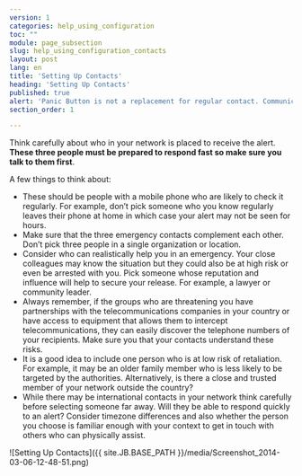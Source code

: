 ```yaml
---
version: 1
categories: help_using_configuration
toc: ""
module: page_subsection
slug: help_using_configuration_contacts
layout: post
lang: en
title: 'Setting Up Contacts'
heading: 'Setting Up Contacts'
published: true
alert: 'Panic Button is not a replacement for regular contact. Communicate regularly with your network and keep them informed of your planned whereabouts.'
section_order: 1

---
```


Think carefully about who in your network is placed to receive the alert. **These three people must be prepared to respond fast so make sure you talk to them first**. 

A few things to think about:

-	These should be people with a mobile phone who are likely to check it regularly. For example, don’t pick someone who you know regularly leaves their phone at home in which case your alert may not be seen for hours.
-	Make sure that the three emergency contacts complement each other. Don’t pick three people in a single organization or location. 
-	Consider who can realistically help you in an emergency. Your close colleagues may know the situation but they could also be at high risk or even be arrested with you. Pick someone whose reputation and influence will help to secure your release. For example, a lawyer or community leader.
-	Always remember, if the groups who are threatening you have partnerships with the telecommunications companies in your country or have access to equipment that allows them to intercept telecommunications, they can easily discover the telephone numbers of your recipients. Make sure you that your contacts understand these risks. 
- It is a good idea to include one person who is at low risk of retaliation. For example, it may be an older family member who is less likely to be targeted by the authorities. Alternatively, is there a close and trusted member of your network outside the country? 
-	While there may be international contacts in your network think carefully before selecting someone far away. Will they be able to respond quickly to an alert? Consider timezone differences and also whether the person you choose is familiar enough with your context to get in touch with others who can physically assist.

![Setting Up Contacts]({{ site.JB.BASE_PATH }}/media/Screenshot_2014-03-06-12-48-51.png)